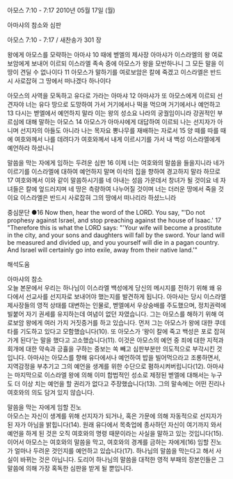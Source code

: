 아모스 7:10 - 7:17 
2010년 05월 17일 (월)

아마샤의 참소와 심판



아모스 7:10 - 7:17 / 새찬송가 301 장


왕에게 아모스를 모략하는 아마샤 
10 때에 벧엘의 제사장 아마샤가 이스라엘의 왕 여로보암에게 보내어 이르되 이스라엘 족속 중에 아모스가 왕을 모반하나니 그 모든 말을 이 땅이 견딜 수 없나이다 11 아모스가 말하기를 여로보암은 칼에 죽겠고 이스라엘은 반드시 사로잡혀 그 땅에서 떠나겠다 하나이다 

아모스의 사역을 모독하고 유다로 가라는 아마샤 
12 아마샤가 또 아모스에게 이르되 선견자야 너는 유다 땅으로 도망하여 가서 거기에서나 떡을 먹으며 거기에서나 예언하고 13 다시는 벧엘에서 예언하지 말라 이는 왕의 성소요 나라의 궁궐임이니라 강권적인 부르심에 대해 말하는 아모스 14 아모스가 아마샤에게 대답하여 이르되 나는 선지자가 아니며 선지자의 아들도 아니라 나는 목자요 뽕나무를 재배하는 자로서 15 양 떼를 따를 때에 여호와께서 나를 데려다가 여호와께서 내게 이르시기를 가서 내 백성 이스라엘에게 예언하라 하셨나니 

말씀을 막는 자에게 임하는 두려운 심판 
16 이제 너는 여호와의 말씀을 들을지니라 네가 이르기를 이스라엘에 대하여 예언하지 말며 이삭의 집을 향하여 경고하지 말라 하므로 17 여호와께서 이와 같이 말씀하시기를 네 아내는 성읍 가운데서 창녀가 될 것이요 네 자녀들은 칼에 엎드러지며 네 땅은 측량하여 나누어질 것이며 너는 더러운 땅에서 죽을 것이요 이스라엘은 반드시 사로잡혀 그의 땅에서 떠나리라 하셨느니라 

중심문단 ●16 Now then, hear the word of the LORD. You say, "'Do not prophesy against Israel, and stop preaching against the house of Isaac.' 17 "Therefore this is what the LORD says: "'Your wife will become a prostitute in the city, and your sons and daughters will fall by the sword. Your land will be measured and divided up, and you yourself will die in a pagan country. And Israel will certainly go into exile, away from their native land.'"

해석도움





아마샤의 참소   
오늘 본문에서 우리는 하나님이 이스라엘 백성에게 당신의 메시지를 전하기 위해 왜 유다에서 선교사를 선지자로 보내어야 했는지를 발견하게 됩니다. 아마샤는 당시 이스라엘 제사장들의 영적 상태를 대변하는 인물로, 벧엘에서 우상숭배를 주도했으며, 정치권력에 빌붙어 자기 권세를 유지하는데 여념이 없던 자였습니다. 그는 아모스를 해하기 위해 여로보암 왕에게 여러 가지 거짓증거를 하고 있습니다. 먼저 그는 아모스가 왕에 대한 쿠데타를 기도하고 있다고 모함했습니다(10). 또 아모스가 ‘왕이 칼에 죽고 백성은 포로 잡혀 가게 된다’는 말을 했다고 고소했습니다(11). 이것은 아모스의 예언 중 죄에 대한 지적과 회개에 대한 약속과 긍휼을 구하는 중보는 쏙 빼고 심판부분만 의도적으로 부각시킨 것입니다. 아마샤는 아모스를 향해 유다에서나 예언하여 밥을 빌어먹으라고 조롱하면서, 지역감정을 부추기고 그의 예언을 생계를 위한 수단으로 폄하시켜버립니다(12). 아마샤는 마지막으로 이스라엘 왕에 의해 이미 합법적인 성소로 제정된 벧엘에 대해서는 누구도 더 이상 치는 예언을 할 권리가 없다고 주장했습니다(13). 그의 말속에는 어떤 진리나 여호와의 의도 담겨 있지 않습니다.   

말씀을 막는 자에게 임할 진노  
아모스는 자신이 생계를 위해 선지자가 되거나, 혹은 가문에 의해 자동적으로 선지자가 된 자가 아님을 밝힙니다(14). 원래 유다에서 목축업에 종사하던 자신이 여기까지 와서 예언을 하게 된 것은 오직 여호와의 명령 때문이라는 사실을 말하고 있는 것입니다(15). 이어서 아모스는 여호와의 말씀을 막고, 여호와의 경계를 금하는 자에게(16) 임할 진노가 얼마나 두려운 것인지를 예언하고 있습니다(17). 하나님의 말씀을 막는다고 해서 사실이 바뀌는 것은 아닙니다. 도리어 하나님의 말씀을 대적한 영적 부패의 장본인들은 그 말씀에 의해 가장 혹독한 심판을 받게 될 뿐입니다.